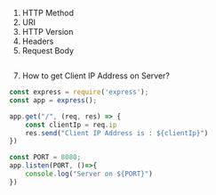 
1. HTTP Method
2. URI
3. HTTP Version
4. Headers
5. Request Body

```
```






7. How to get Client IP Address on Server?
```js
const express = require('express');
const app = express();

app.get("/", (req, res) => {
	const clientIp = req.ip
	res.send("Client IP Address is : ${clientIp}")
})

const PORT = 8080;
app.listen(PORT, ()=>{
	console.log("Server on ${PORT}")
})
```

